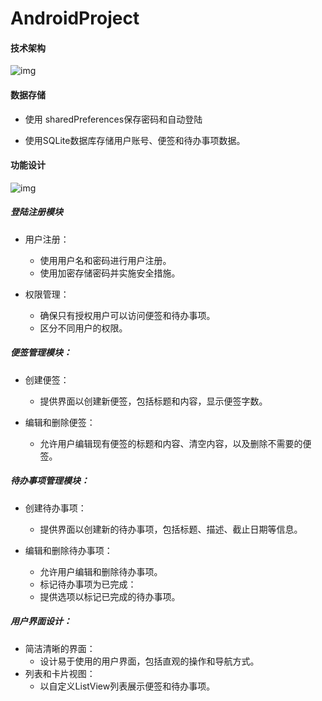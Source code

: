 # AndroidProject
#### **技术架构**

 ![img](https://github.com/2016675510/AndroidProject/blob/main/%E6%8A%80%E6%9C%AF%E6%9E%B6%E6%9E%84%E5%9B%BE.png)

#### 数据存储

- 使用 sharedPreferences保存密码和自动登陆

- 使用SQLite数据库存储用户账号、便签和待办事项数据。

#### **功能设计**

 ![img](https://github.com/2016675510/AndroidProject/blob/main/%E5%8A%9F%E8%83%BD%E6%9E%B6%E6%9E%84%20(2).png)

##### 登陆注册模块

- 用户注册：
  -  使用用户名和密码进行用户注册。
  - 使用加密存储密码并实施安全措施。

- 权限管理：
  - 确保只有授权用户可以访问便签和待办事项。
  - 区分不同用户的权限。

##### 便签管理模块：

- 创建便签：
  - 提供界面以创建新便签，包括标题和内容，显示便签字数。

- 编辑和删除便签：
  - 允许用户编辑现有便签的标题和内容、清空内容，以及删除不需要的便签。

 

#####  待办事项管理模块：

- 创建待办事项：
  - 提供界面以创建新的待办事项，包括标题、描述、截止日期等信息。

- 编辑和删除待办事项：
  - 允许用户编辑和删除待办事项。
  - 标记待办事项为已完成：
  - 提供选项以标记已完成的待办事项。

##### 用户界面设计：

- 简洁清晰的界面：
  - 设计易于使用的用户界面，包括直观的操作和导航方式。
- 列表和卡片视图：
  -  以自定义ListView列表展示便签和待办事项。
